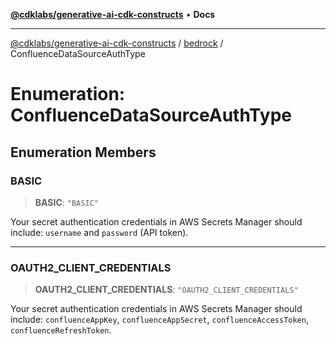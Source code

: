 [**@cdklabs/generative-ai-cdk-constructs**](../../../README.md) • **Docs**

***

[@cdklabs/generative-ai-cdk-constructs](../../../README.md) / [bedrock](../README.md) / ConfluenceDataSourceAuthType

# Enumeration: ConfluenceDataSourceAuthType

## Enumeration Members

### BASIC

> **BASIC**: `"BASIC"`

Your secret authentication credentials in AWS Secrets Manager should include:
 `username` and `password` (API token).

***

### OAUTH2\_CLIENT\_CREDENTIALS

> **OAUTH2\_CLIENT\_CREDENTIALS**: `"OAUTH2_CLIENT_CREDENTIALS"`

Your secret authentication credentials in AWS Secrets Manager should include:
`confluenceAppKey`, `confluenceAppSecret`, `confluenceAccessToken`, `confluenceRefreshToken`.
